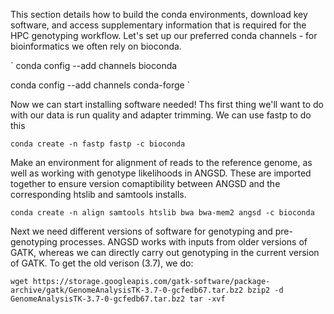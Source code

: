 This section details how to build the conda environments, download key software, and access supplementary information that is required for the HPC genotyping workflow. Let's set up our preferred conda channels - for bioinformatics we often rely on bioconda.

` conda config --add channels bioconda

 conda config --add channels conda-forge `

Now we can start installing software needed! 
Ths first thing we'll want to do with our data is run quality and adapter trimming. We can use fastp to do this

`conda create -n fastp fastp -c bioconda`

Make an environment for alignment of reads to the reference genome, as well as working with genotype likelihoods in ANGSD. These are imported together to ensure version comaptibility between ANGSD and the corresponding htslib and samtools installs. 

`conda create -n align samtools htslib bwa bwa-mem2 angsd -c bioconda`

Next we need different versions of software for genotyping and pre-genotyping processes. ANGSD works with inputs from older versions of GATK, whereas we can directly carry out genotyping in the current version of GATK. To get the old verison (3.7), we do:

`wget https://storage.googleapis.com/gatk-software/package-archive/gatk/GenomeAnalysisTK-3.7-0-gcfedb67.tar.bz2
bzip2 -d GenomeAnalysisTK-3.7-0-gcfedb67.tar.bz2
tar -xvf`
